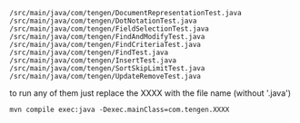 ```
/src/main/java/com/tengen/DocumentRepresentationTest.java  
/src/main/java/com/tengen/DotNotationTest.java  
/src/main/java/com/tengen/FieldSelectionTest.java  
/src/main/java/com/tengen/FindAndModifyTest.java  
/src/main/java/com/tengen/FindCriteriaTest.java  
/src/main/java/com/tengen/FindTest.java  
/src/main/java/com/tengen/InsertTest.java  
/src/main/java/com/tengen/SortSkipLimitTest.java  
/src/main/java/com/tengen/UpdateRemoveTest.java
```
to run any of them just replace the XXXX with the file name (without '.java')
  
```
mvn compile exec:java -Dexec.mainClass=com.tengen.XXXX
```
